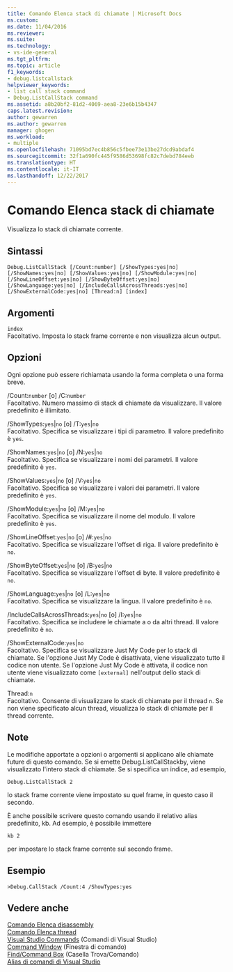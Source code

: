 ```yaml
---
title: Comando Elenca stack di chiamate | Microsoft Docs
ms.custom: 
ms.date: 11/04/2016
ms.reviewer: 
ms.suite: 
ms.technology:
- vs-ide-general
ms.tgt_pltfrm: 
ms.topic: article
f1_keywords:
- debug.listcallstack
helpviewer_keywords:
- list call stack command
- Debug.ListCallStack command
ms.assetid: a8b20bf2-81d2-4069-aea8-23e6b15b4347
caps.latest.revision: 
author: gewarren
ms.author: gewarren
manager: ghogen
ms.workload:
- multiple
ms.openlocfilehash: 71095bd7ec4b856c5fbee73e13be27dcd9abdaf4
ms.sourcegitcommit: 32f1a690fc445f9586d53698fc82c7debd784eeb
ms.translationtype: HT
ms.contentlocale: it-IT
ms.lasthandoff: 12/22/2017
---
```

# <a name="list-call-stack-command"></a>Comando Elenca stack di chiamate
Visualizza lo stack di chiamate corrente.  
  
## <a name="syntax"></a>Sintassi  
  
```  
Debug.ListCallStack [/Count:number] [/ShowTypes:yes|no]  
[/ShowNames:yes|no] [/ShowValues:yes|no] [/ShowModule:yes|no]  
[/ShowLineOffset:yes|no] [/ShowByteOffset:yes|no]  
[/ShowLanguage:yes|no] [/IncludeCallsAcrossThreads:yes|no]  
[/ShowExternalCode:yes|no] [Thread:n] [index]  
```  
  
## <a name="arguments"></a>Argomenti  
 `index`  
 Facoltativo. Imposta lo stack frame corrente e non visualizza alcun output.  
  
## <a name="switches"></a>Opzioni  
 Ogni opzione può essere richiamata usando la forma completa o una forma breve.  
  
 /Count:`number` [o] /C:`number`  
 Facoltativo. Numero massimo di stack di chiamate da visualizzare. Il valore predefinito è illimitato.  
  
 /ShowTypes:`yes`&#124;`no` [o] /T:`yes`&#124;`no`  
 Facoltativo. Specifica se visualizzare i tipi di parametro. Il valore predefinito è `yes`.  
  
 /ShowNames:`yes`&#124;`no` [o] /N:`yes`&#124;`no`  
 Facoltativo. Specifica se visualizzare i nomi dei parametri. Il valore predefinito è `yes`.  
  
 /ShowValues:`yes`&#124;`no` [o] /V:`yes`&#124;`no`  
 Facoltativo. Specifica se visualizzare i valori dei parametri. Il valore predefinito è `yes`.  
  
 /ShowModule:`yes`&#124;`no` [o] /M:`yes`&#124;`no`  
 Facoltativo. Specifica se visualizzare il nome del modulo. Il valore predefinito è `yes`.  
  
 /ShowLineOffset:`yes`&#124;`no` [o] /#:`yes`&#124;`no`  
 Facoltativo. Specifica se visualizzare l'offset di riga. Il valore predefinito è `no`.  
  
 /ShowByteOffset:`yes`&#124;`no` [o] /B:`yes`&#124;`no`  
 Facoltativo. Specifica se visualizzare l'offset di byte. Il valore predefinito è `no`.  
  
 /ShowLanguage:`yes`&#124;`no` [o] /L:`yes`&#124;`no`  
 Facoltativo. Specifica se visualizzare la lingua. Il valore predefinito è `no`.  
  
 /IncludeCallsAcrossThreads:`yes`&#124;`no` [o] /I:`yes`&#124;`no`  
 Facoltativo. Specifica se includere le chiamate a o da altri thread. Il valore predefinito è `no`.  
  
 /ShowExternalCode:`yes`&#124;`no`  
 Facoltativo. Specifica se visualizzare Just My Code per lo stack di chiamate. Se l'opzione Just My Code è disattivata, viene visualizzato tutto il codice non utente. Se l'opzione Just My Code è attivata, il codice non utente viene visualizzato come `[external]` nell'output dello stack di chiamate.  
  
 Thread:`n`  
 Facoltativo. Consente di visualizzare lo stack di chiamate per il thread `n`. Se non viene specificato alcun thread, visualizza lo stack di chiamate per il thread corrente.  
  
## <a name="remarks"></a>Note  
 Le modifiche apportate a opzioni o argomenti si applicano alle chiamate future di questo comando. Se si emette Debug.ListCallStackby, viene visualizzato l'intero stack di chiamate. Se si specifica un indice, ad esempio,  
  
```  
Debug.ListCallStack 2  
```  
  
 lo stack frame corrente viene impostato su quel frame, in questo caso il secondo.  
  
 È anche possibile scrivere questo comando usando il relativo alias predefinito, kb. Ad esempio, è possibile immettere  
  
```  
kb 2  
```  
  
 per impostare lo stack frame corrente sul secondo frame.  
  
## <a name="example"></a>Esempio  
  
```  
>Debug.CallStack /Count:4 /ShowTypes:yes  
```  
  
## <a name="see-also"></a>Vedere anche  
 [Comando Elenca disassembly](../../ide/reference/list-disassembly-command.md)   
 [Comando Elenca thread](../../ide/reference/list-threads-command.md)   
 [Visual Studio Commands](../../ide/reference/visual-studio-commands.md)  (Comandi di Visual Studio)  
 [Command Window](../../ide/reference/command-window.md)  (Finestra di comando)  
 [Find/Command Box](../../ide/find-command-box.md)  (Casella Trova/Comando)  
 [Alias di comandi di Visual Studio](../../ide/reference/visual-studio-command-aliases.md)